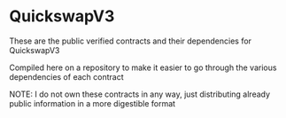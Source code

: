 # QuickswapV3
These are the public verified contracts and their dependencies for QuickswapV3

Compiled here on a repository to make it easier to go through the various dependencies of each contract

NOTE: I do not own these contracts in any way, just distributing already public information in a more digestible format
